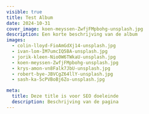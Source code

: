 ```yaml
---
visible: true
title: Test Album
date: 2024-10-31
cover_image: koen-meyssen-ZwfjFMpbohg-unsplash.jpg
description: Een korte beschrijving van de album
images:
  - colin-lloyd-FioAmGdXj14-unsplash.jpg
  - ivan-lom-IM7umcIQ5BA-unsplash.jpg
  - jorik-kleen-Nio0W6TWkaU-unsplash.jpg
  - koen-meyssen-ZwfjFMpbohg-unsplash.jpg
  - krys-amon-vn8Falk7JbU-unsplash.jpg
  - robert-bye-JBVCgZ64llY-unsplash.jpg
  - sash-ka-5cPVBoBj6Zo-unsplash.jpg

meta:
  title: Deze title is voor SEO doeleinde
  description: Beschrijving van de pagina
---
```

